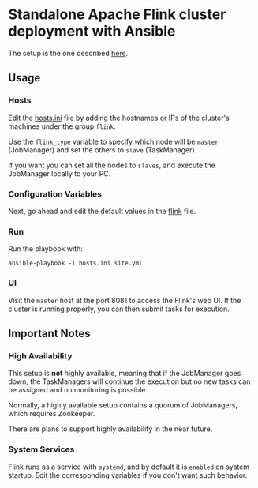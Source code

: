 
# Standalone Apache Flink cluster deployment with Ansible

The setup is the one described [here](https://ci.apache.org/projects/flink/flink-docs-release-1.6/ops/deployment/cluster_setup.html).

## Usage

### Hosts

Edit the [hosts.ini](hosts.ini) file by adding the hostnames or IPs of the cluster's machines under the group `flink`. 

Use the `flink_type` variable to specify which node will be `master` (JobManager) and set the others to `slave` (TaskManager).

If you want you can set all the nodes to `slaves`, and execute the JobManager locally to your PC.

### Configuration Variables

Next, go ahead and edit the default values in the [flink](group_vars/flink) file.

### Run

Run the playbook with:

```
ansible-playbook -i hosts.ini site.yml
```

### UI

Visit the `master` host at the port 8081 to access the Flink's web UI. If the cluster is running properly, you can then submit tasks for execution.

## Important Notes

### High Availability

This setup is **not** highly available, meaning that if the JobManager goes down, the TaskManagers will continue the execution but no new tasks can be assigned and no monitoring is possible. 

Normally, a highly available setup contains a quorum of JobManagers, which requires Zookeeper.

There are plans to support highly availability in the near future.

### System Services

Flink runs as a service with `systemd`, and by default it is `enabled` on system startup. Edit the corresponding variables if you don't want such behavior. 
